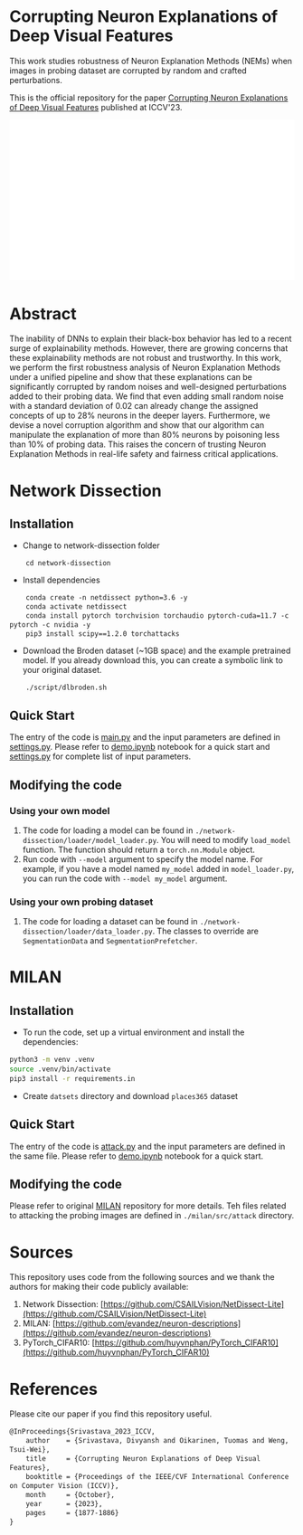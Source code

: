 # Corrupting Neuron Explanations of Deep Visual Features

This work studies robustness of Neuron Explanation Methods (NEMs) when images in probing dataset are corrupted by random and crafted perturbations.

This is the official repository for the paper [Corrupting Neuron Explanations of Deep Visual Features](https://openaccess.thecvf.com/content/ICCV2023/papers/Srivastava_Corrupting_Neuron_Explanations_of_Deep_Visual_Features_ICCV_2023_paper.pdf) published at ICCV'23. 

![attack_diagram](./attack-pipeline.gif)

# Abstract
The inability of DNNs to explain their black-box behavior has led to a recent surge of explainability methods. However, there are growing concerns that these explainability methods are not robust and trustworthy. In this work, we perform the first robustness analysis of Neuron Explanation Methods under a unified pipeline and show that these explanations can be significantly corrupted by random noises and well-designed perturbations added to their probing data. We find that even adding small random noise with a standard deviation of 0.02 can already change the assigned concepts of up to 28\% neurons in the deeper layers. Furthermore, we devise a novel corruption algorithm and show that our algorithm can manipulate the explanation of more than $80\%$ neurons by poisoning less than 10\% of probing data. This raises the concern of trusting Neuron Explanation Methods in real-life safety and fairness critical applications. 

# Network Dissection

## Installation
- Change to network-dissection folder
```
    cd network-dissection
```

- Install dependencies
```
    conda create -n netdissect python=3.6 -y
    conda activate netdissect
    conda install pytorch torchvision torchaudio pytorch-cuda=11.7 -c pytorch -c nvidia -y
    pip3 install scipy==1.2.0 torchattacks
```

- Download the Broden dataset (~1GB space) and the example pretrained model. If you already download this, you can create a symbolic link to your original dataset.
```
    ./script/dlbroden.sh
```

## Quick Start

The entry of the code is [main.py](./network-dissection/main.py) and the input parameters are defined in [settings.py](./network-dissection/settings.py). Please refer to [demo.ipynb](./network-dissection/demo.ipynb) notebook for a quick start and [settings.py](./network-dissection/settings.py) for complete list of input parameters.

## Modifying the code

### Using your own model

1. The code for loading a model can be found in `./network-dissection/loader/model_loader.py`. You will need to modify `load_model` function. The function should return a `torch.nn.Module` object.
2. Run code with `--model` argument to specify the model name. For example, if you have a model named `my_model` added in `model_loader.py`, you can run the code with `--model my_model` argument.

### Using your own probing dataset
1. The code for loading a dataset can be found in `./network-dissection/loader/data_loader.py`. The classes to override are `SegmentationData` and `SegmentationPrefetcher`.

# MILAN

## Installation

- To run the code, set up a virtual environment and install the dependencies:

```bash
python3 -m venv .venv
source .venv/bin/activate
pip3 install -r requirements.in
```

- Create `datsets` directory and download `places365` dataset

## Quick Start

The entry of the code is [attack.py](./milan/scripts/attack.py) and the input parameters are defined in the same file. Please refer to [demo.ipynb](./milan/demo.ipynb) notebook for a quick start. 

## Modifying the code

Please refer to original [MILAN](https://github.com/evandez/neuron-descriptions) repository for more details. Teh files related to attacking the probing images are defined in `./milan/src/attack` directory.

# Sources
This repository uses code from the following sources and we thank the authors for making their code publicly available:
1. Network Dissection: [https://github.com/CSAILVision/NetDissect-Lite](https://github.com/CSAILVision/NetDissect-Lite)
2. MILAN: [https://github.com/evandez/neuron-descriptions](https://github.com/evandez/neuron-descriptions)
3. PyTorch_CIFAR10: [https://github.com/huyvnphan/PyTorch_CIFAR10](https://github.com/huyvnphan/PyTorch_CIFAR10)

# References
Please cite our paper if you find this repository useful.
```
@InProceedings{Srivastava_2023_ICCV,
    author    = {Srivastava, Divyansh and Oikarinen, Tuomas and Weng, Tsui-Wei},
    title     = {Corrupting Neuron Explanations of Deep Visual Features},
    booktitle = {Proceedings of the IEEE/CVF International Conference on Computer Vision (ICCV)},
    month     = {October},
    year      = {2023},
    pages     = {1877-1886}
}
```